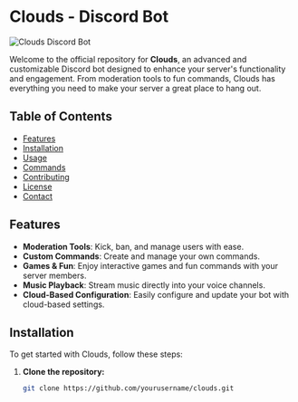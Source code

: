 # Clouds - Discord Bot

![Clouds Discord Bot](https://media.giphy.com/media/l0Iy3a5DLPb6IuxU8/giphy.gif)

Welcome to the official repository for **Clouds**, an advanced and customizable Discord bot designed to enhance your server's functionality and engagement. From moderation tools to fun commands, Clouds has everything you need to make your server a great place to hang out.

## Table of Contents

- [Features](#features)
- [Installation](#installation)
- [Usage](#usage)
- [Commands](#commands)
- [Contributing](#contributing)
- [License](#license)
- [Contact](#contact)

## Features

- **Moderation Tools**: Kick, ban, and manage users with ease.
- **Custom Commands**: Create and manage your own commands.
- **Games & Fun**: Enjoy interactive games and fun commands with your server members.
- **Music Playback**: Stream music directly into your voice channels.
- **Cloud-Based Configuration**: Easily configure and update your bot with cloud-based settings.

## Installation

To get started with Clouds, follow these steps:

1. **Clone the repository:**

   ```bash
   git clone https://github.com/yourusername/clouds.git
